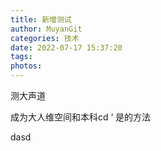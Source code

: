 ```yaml
---
title: 新增测试
author: MuyanGit
categories: 技术
date: 2022-07-17 15:37:20
tags:
photos:
---
```




测大声道

成为大人维空间和本科cd
‘
是的方法

dasd

